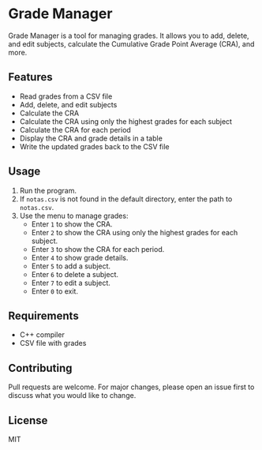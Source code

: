 
# Grade Manager

Grade Manager is a tool for managing grades. It allows you to add, delete, and edit subjects, calculate the Cumulative Grade Point Average (CRA), and more.

## Features

- Read grades from a CSV file
- Add, delete, and edit subjects
- Calculate the CRA
- Calculate the CRA using only the highest grades for each subject
- Calculate the CRA for each period
- Display the CRA and grade details in a table
- Write the updated grades back to the CSV file

## Usage

1. Run the program.
2. If `notas.csv` is not found in the default directory, enter the path to `notas.csv`.
3. Use the menu to manage grades:
   - Enter `1` to show the CRA.
   - Enter `2` to show the CRA using only the highest grades for each subject.
   - Enter `3` to show the CRA for each period.
   - Enter `4` to show grade details.
   - Enter `5` to add a subject.
   - Enter `6` to delete a subject.
   - Enter `7` to edit a subject.
   - Enter `0` to exit.

## Requirements

- C++ compiler
- CSV file with grades

## Contributing

Pull requests are welcome. For major changes, please open an issue first to discuss what you would like to change.

## License

MIT
